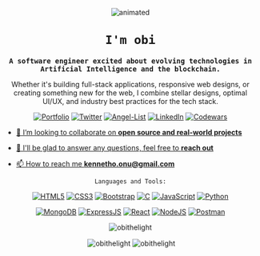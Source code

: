 <p align="center">
  <img src="https://user-images.githubusercontent.com/91734251/190281161-01bbdcda-20b9-40db-a8ff-f0db3bfc3ef9.gif" alt="animated" />
</p>
<code><h1 align="center">I'm obi</h1></code>
<code><h3 align="center">A software engineer excited about evolving technologies in Artificial Intelligence and the blockchain.</h3></code>

<p align="center">Whether it's building full-stack applications, responsive web designs, or creating something new for the web, I combine stellar designs, optimal UI/UX, and industry best practices for the tech stack.</p>
  
<p align="center">
  <a href="https://obithelight.netlify.app/" target="_blank"><img alt="Portfolio" src="https://img.shields.io/badge/Portfolio-%23000000.svg?style=for-the-badge&logo=firefox&logoColor=#FF7139"></a>
  <a href="https://twitter.com/obithelight/" target="_blank"><img alt="Twitter" src="https://img.shields.io/badge/Twitter-1DA1F2?style=for-the-badge&logo=twitter&logoColor=white"></a> 
<!--    <a href="https://www.instagram.com/obithelight/" target="_blank"><img alt="Instagram" src="https://img.shields.io/badge/Instagram-E4405F?style=for-the-badge&logo=instagram&logoColor=white"></a>  -->
     <a href="https://www.angel.co/u/kenneth-onu/" target="_blank"><img alt="Angel-List" src="https://img.shields.io/badge/Angellist-20B2AA?style=for-the-badge&logo=angellist&logoColor=white"></a>
  <a href="https://www.linkedin.com/in/obithelight/" target="_blank"><img alt="LinkedIn" src="https://img.shields.io/badge/LinkedIn-0077B5?style=for-the-badge&logo=linkedin&logoColor=white"></a>  
    <a href="https://www.codewars.com/users/obithelight/" target="_blank"><img alt="Codewars" src="https://img.shields.io/badge/Codewars-B1361E?style=for-the-badge&logo=codewars&logoColor=grey">
<!--     <a href="mailto:obithelight@gmail.com" target="_blank"><img alt="Gmail" src="https://img.shields.io/badge/Gmail-D14836?style=for-the-badge&logo=gmail&logoColor=white"></a> -->
<!--     <a href="https://www.youtube.com/obithelight/" target="_blank"><img alt="YouTube" src="https://img.shields.io/badge/YouTube-%23FF0000.svg?style=for-the-badge&logo=YouTube&logoColor=white"></a> -->
</p>
  
<!--   - 🌱 I’m currently learning **React.js**  -->

- 👯 I’m looking to collaborate on **open source and real-world projects**

- 💬 I'll be glad to answer any questions, feel free to **reach out**

- 📫 How to reach me **kennetho.onu@gmail.com** 

<!-- <h3 align="left">Connect with me:</h3>
<p align="left">
<a href="https://twitter.com/obithelight" target="blank"><img align="center" src="https://raw.githubusercontent.com/rahuldkjain/github-profile-readme-generator/master/src/images/icons/Social/twitter.svg" alt="obithelight" height="30" width="40" /></a>
<a href="https://linkedin.com/in/kennethonu-obithelight" target="blank"><img align="center" src="https://raw.githubusercontent.com/rahuldkjain/github-profile-readme-generator/master/src/images/icons/Social/linked-in-alt.svg" alt="kennethonu-obithelight" height="30" width="40" /></a>
<a href="https://instagram.com/obithelight" target="blank"><img align="center" src="https://raw.githubusercontent.com/rahuldkjain/github-profile-readme-generator/master/src/images/icons/Social/instagram.svg" alt="obithelight" height="30" width="40" /></a>
</p> -->

  <p align="center"><code>Languages and Tools:</code></p>
<p align="center">
  <a href="#" target="_blank"><img alt="HTML5" src="https://img.shields.io/badge/html5-%23E34F26.svg?style=for-the-badge&logo=html5&logoColor=white"></a>
  <a href="#" target="_blank"><img alt="CSS3" src="https://img.shields.io/badge/css3-%231572B6.svg?style=for-the-badge&logo=css3&logoColor=white"></a>
  <a href="#" target="_blank"><img alt="Bootstrap" src="https://img.shields.io/badge/bootstrap-%23563D7C.svg?style=for-the-badge&logo=bootstrap&logoColor=white"></a>
  <a href="#" target="_blank"><img alt="C" src="https://img.shields.io/badge/C%2B%2B-00599C?style=for-the-badge&logo=c%2B%2B&logoColor=white"></a>
  <a href="#" target="_blank"><img alt="JavaScript" src="https://img.shields.io/badge/javascript-%23323330.svg?style=for-the-badge&logo=javascript&logoColor=%23F7DF1E"></a>
  <a href="#" target="_blank"><img alt="Python" src="https://img.shields.io/badge/Python-3776AB?style=for-the-badge&logo=python&logoColor=white"></a> 
</p> 
  
<p align="center">
  <a href="#" target="_blank"><img alt="MongoDB" src="https://img.shields.io/badge/MongoDB-%234ea94b.svg?style=for-the-badge&logo=mongodb&logoColor=white"></a>
  <a href="#" target="_blank"><img alt="ExpressJS" src="https://img.shields.io/badge/express.js-%23404d59.svg?style=for-the-badge&logo=express&logoColor=%2361DAFB"></a>
  <a href="#" target="_blank"><img alt="React" src="https://img.shields.io/badge/react-%2320232a.svg?style=for-the-badge&logo=react&logoColor=%2361DAFB"></a>
  <a href="#" target="_blank"><img alt="NodeJS" src="https://img.shields.io/badge/node.js-6DA55F?style=for-the-badge&logo=node.js&logoColor=white"></a>
  <a href="#" target="_blank"><img alt="Postman" src="https://img.shields.io/badge/Postman-FF6C37?style=for-the-badge&logo=postman&logoColor=white"></a>
</p> 
  
  
  
<!--   <a href="https://getbootstrap.com" target="_blank" rel="noreferrer"> <img src="https://raw.githubusercontent.com/devicons/devicon/master/icons/bootstrap/bootstrap-plain-wordmark.svg" alt="bootstrap" width="40" height="40"/> 
  </a> <a href="https://www.w3schools.com/css/" target="_blank" rel="noreferrer"> <img src="https://raw.githubusercontent.com/devicons/devicon/master/icons/css3/css3-original-wordmark.svg" alt="css3" width="40" height="40"/> </a> 
  <a href="https://expressjs.com" target="_blank" rel="noreferrer"> <img src="https://raw.githubusercontent.com/devicons/devicon/master/icons/express/express-original-wordmark.svg" alt="express" width="40" height="40"/> </a> 
  <a href="https://www.w3.org/html/" target="_blank" rel="noreferrer"> <img src="https://raw.githubusercontent.com/devicons/devicon/master/icons/html5/html5-original-wordmark.svg" alt="html5" width="40" height="40"/> </a> 
  <a href="https://developer.mozilla.org/en-US/docs/Web/JavaScript" target="_blank" rel="noreferrer"> <img src="https://raw.githubusercontent.com/devicons/devicon/master/icons/javascript/javascript-original.svg" alt="javascript" width="40" height="40"/> </a> 
  <a href="https://www.mongodb.com/" target="_blank" rel="noreferrer"> <img src="https://raw.githubusercontent.com/devicons/devicon/master/icons/mongodb/mongodb-original-wordmark.svg" alt="mongodb" width="40" height="40"/> </a> 
  <a href="https://nodejs.org" target="_blank" rel="noreferrer"> <img src="https://raw.githubusercontent.com/devicons/devicon/master/icons/nodejs/nodejs-original-wordmark.svg" alt="nodejs" width="40" height="40"/> </a> 
  <a href="https://postman.com" target="_blank" rel="noreferrer"> <img src="https://www.vectorlogo.zone/logos/getpostman/getpostman-icon.svg" alt="postman" width="40" height="40"/> </a> 
  <a href="https://reactjs.org/" target="_blank" rel="noreferrer"> <img src="https://raw.githubusercontent.com/devicons/devicon/master/icons/react/react-original-wordmark.svg" alt="react" width="40" height="40"/> </a>  -->
  
  
  
<p align="center">
  <img align="center" src="https://github-readme-stats.vercel.app/api/top-langs?username=obithelight&show_icons=true&locale=en&layout=compact" alt="obithelight" /></p>

<p align="center">
  &nbsp;<img align="center" src="https://github-readme-stats.vercel.app/api?username=obithelight&show_icons=true&locale=en" alt="obithelight" />
  <img align="center" src="https://github-readme-streak-stats.herokuapp.com/?user=obithelight&" alt="obithelight" />
</p>

<!-- <p align="center">
  <img align="center" src="https://github-readme-streak-stats.herokuapp.com/?user=obithelight&" alt="obithelight" />
</p> -->


<!---
obithelight/obithelight is a ✨ special ✨ repository because its `README.md` (this file) appears on your GitHub profile.
You can click the Preview link to take a look at your changes.
--->

 
